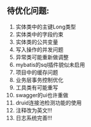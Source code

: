 ## 待优化问题:

1. 实体类中的主键Long类型
2. 实体类中的字段约束
3. 实体类的公共变量
4. 写入操作的并发问题
5. 异常类可能重新做调整
6. mybatis的sql插件貌似未启用
7. 项目中的缓存问题
8. 业务层事务控制优化
9. 工具类有可能重写
10. swagger的ui也许重做
11. druid连接池检测功能的使用
12. 注释改为英文!!!
13. 日志系统完善!!!